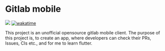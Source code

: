 # Gitlab mobile

[![](https://img.shields.io/github/license/marekvospel/gitlab-mobile)](https://github.com/marekvospel/gitlab-mobile)
[![wakatime](https://wakatime.com/badge/github/marekvospel/gitlab-mobile.svg)](https://wakatime.com/badge/github/marekvospel/gitlab-mobile)

This project is an unofficial opensource gitlab mobile client. The purpose of this project is, to create an app, where developers can check their PRs, Issues, CIs etc., and for me to learn flutter.
